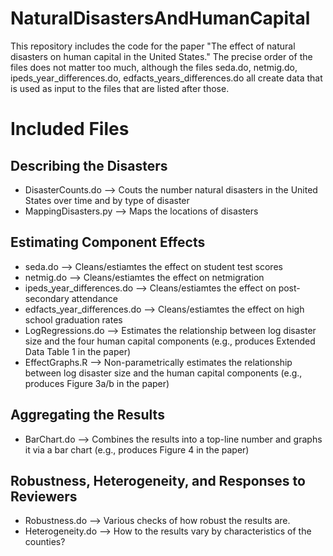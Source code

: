 # NaturalDisastersAndHumanCapital
This repository includes the code for the paper "The effect of natural disasters on human capital in the United States." The precise order of the files does not matter too much, although the files seda.do, netmig.do, ipeds_year_differences.do, edfacts_years_differences.do all create data that is used as input to the files that are listed after those.

# Included Files
## Describing the Disasters
* DisasterCounts.do --> Couts the number natural disasters in the United States over time and by type of disaster
* MappingDisasters.py --> Maps the locations of disasters

## Estimating Component Effects
* seda.do --> Cleans/estiamtes the effect on student test scores
* netmig.do --> Cleans/estiamtes the effect on netmigration
* ipeds_year_differences.do --> Cleans/estiamtes the effect on post-secondary attendance
* edfacts_year_differences.do --> Cleans/estiamtes the effect on high school graduation rates
* LogRegressions.do --> Estimates the relationship between log disaster size and the four human capital components (e.g., produces Extended Data Table 1 in the paper)
* EffectGraphs.R --> Non-parametrically estimates the relationship between log disaster size and the human capital components (e.g., produces Figure 3a/b in the paper)

## Aggregating the Results
* BarChart.do --> Combines the results into a top-line number and graphs it via a bar chart (e.g., produces Figure 4 in the paper)

## Robustness, Heterogeneity, and Responses to Reviewers
* Robustness.do --> Various checks of how robust the results are.
* Heterogeneity.do --> How to the results vary by characteristics of the counties?
